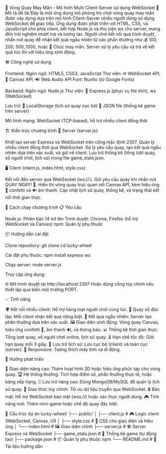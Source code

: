 🎰 Vòng Quay May Mắn - Mô hình Multi Client-Server sử dụng WebSocket
🌟 Mô tả đề tài
Đây là một ứng dụng mô phỏng trò chơi vòng quay may mắn được xây dựng dựa trên mô hình Client-Server nhiều người dùng sử dụng WebSocket để giao tiếp. Ứng dụng được phát triển với HTML, CSS, và JavaScript cho phía client, kết hợp Node.js và thư viện ws cho server, mang đến trải nghiệm mượt mà và tương tác.
Người chơi kết nối qua trình duyệt, nhấn nút quay để nhận kết quả ngẫu nhiên từ các phần thưởng như 💰 100$, 200$, 500$, 1000$, hoặc 🎈 Chúc may mắn. Server xử lý yêu cầu và trả về kết quả tức thì với hiệu ứng sinh động.

🛠️ Công nghệ sử dụng

Frontend:
Ngôn ngữ: HTML5, CSS3, JavaScript
Thư viện: 🌐 WebSocket API, 🎨 Canvas API, 🔊 Web Audio API
Font: Nunito (từ Google Fonts)


Backend:
Ngôn ngữ: Node.js
Thư viện: 🚀 Express.js (phục vụ file tĩnh), ws (WebSocket)


Lưu trữ:
💾 LocalStorage (lịch sử quay cục bộ)
📁 JSON file (thống kê game trên server)


Mô hình mạng: WebSocket (TCP-based), hỗ trợ nhiều client đồng thời


🏗️ Kiến trúc chương trình
🔧 Server (server.js):

Khởi tạo server Express và WebSocket trên cổng mặc định 2307.
Quản lý nhiều client đồng thời qua WebSocket.
Xử lý yêu cầu quay, tạo kết quả ngẫu nhiên dựa trên xác suất, và gửi về client.
Lưu trữ thống kê (tổng lượt quay, số người chơi, lịch sử) trong file game_stats.json.

🖥️ Client (client.js, index.html, style.css):

Kết nối đến server qua WebSocket (ws://<server-host>:<port>).
Gửi yêu cầu quay khi nhấn nút QUAY NGAY! 🎉.
Hiển thị vòng quay trực quan với Canvas API, kèm hiệu ứng 🎊 confetti và 🔊 âm thanh.
Cập nhật lịch sử quay, thống kê, và trạng thái kết nối thời gian thực.


🚀 Cách chạy chương trình
📋 Yêu cầu

Node.js: Phiên bản 14 trở lên
Trình duyệt: Chrome, Firefox (hỗ trợ WebSocket và Canvas)
npm: Quản lý phụ thuộc

📦 Hướng dẫn cài đặt

Clone repository:
git clone <repository-url>
cd lucky-wheel


Cài đặt phụ thuộc:
npm install express ws


Chạy server:
node server.js


Truy cập ứng dụng:

🌐 Mở trình duyệt tại http://localhost:2307
Hoặc dùng cổng tùy chỉnh nếu thiết lập qua biến môi trường PORT.




✅ Tính năng

🌍 Kết nối nhiều client: Hỗ trợ hàng loạt người chơi cùng lúc.
🎲 Quay số độc lập: Mỗi client nhận kết quả riêng biệt.
🎰 Kết quả ngẫu nhiên: Server tạo phần thưởng dựa trên xác suất.
🖼️ Giao diện sinh động: Vòng quay Canvas, hiệu ứng confetti 🎉, âm thanh 🔊, và thông báo.
📊 Thống kê thời gian thực: Tổng lượt quay, số người chơi online, lịch sử quay.
⏳ Hạn chế tốc độ: Giới hạn quay mỗi 3 giây.
💾 Lưu trữ lịch sử: Lưu cục bộ (client) và toàn cục (server).
📱 Responsive: Tương thích máy tính và di động.


🚀 Hướng phát triển

🎨 Giao diện nâng cao: Thêm hoạt hình 3D hoặc hiệu ứng phức tạp cho vòng quay.
🏆 Hệ thống thưởng: Tích hợp điểm số, phần thưởng thực tế, hoặc bảng xếp hạng.
🗄️ Lưu trữ nâng cao: Dùng MongoDB/MySQL để quản lý lịch sử quay.
📡 Giao thức tùy chỉnh: Tối ưu dữ liệu truyền qua WebSocket.
🔒 Bảo mật: Hỗ trợ WebSocket bảo mật (wss://) hoặc xác thực người dùng.
🎮 Tính năng mới: Thêm mini-game hoặc chế độ quay đặc biệt.


📂 Cấu trúc dự án
lucky-wheel/
├── public/
│   ├── client.js     # 🎮 Logic client (WebSocket, Canvas, UI)
│   ├── style.css     # 🎨 CSS cho giao diện và hiệu ứng
│   └── index.html    # 🖼️ Giao diện chính
├── server.js         # 🛠️ Server Express và WebSocket
├── game_stats.json   # 💾 Thống kê game (tự động tạo)
├── package.json      # 📦 Quản lý phụ thuộc npm
└── README.md         # 📜 Tài liệu hướng dẫn
